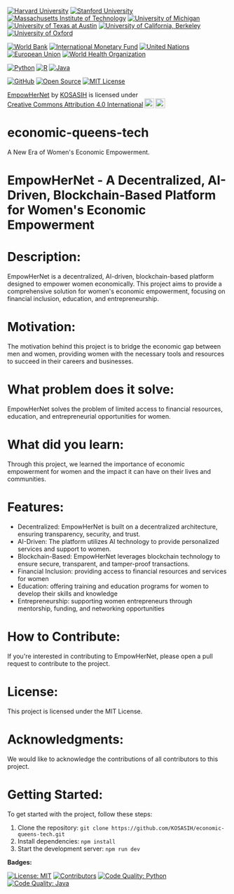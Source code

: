 [![Harvard University](https://img.shields.io/badge/Harvard%20University-Harvard-blue.svg)](https://www.harvard.edu/)
[![Stanford University](https://img.shields.io/badge/Stanford%20University-Stanford-blue.svg)](https://www.stanford.edu/)
[![Massachusetts Institute of Technology](https://img.shields.io/badge/MIT-Massachusetts%20Institute%20of%20Technology-blue.svg)](https://www.mit.edu/)
[![University of Michigan](https://img.shields.io/badge/University%20of%20Michigan-Michigan-blue.svg)](https://www.umich.edu/)
[![University of Texas at Austin](https://img.shields.io/badge/University%20of%20Texas%20at%20Austin-Texas-blue.svg)](https://www.utexas.edu/)
[![University of California, Berkeley](https://img.shields.io/badge/University%20of%20California%2C%20Berkeley-Cal-blue.svg)](https://www.berkeley.edu/)
[![University of Oxford](https://img.shields.io/badge/University%20of%20Oxford-Oxford-blue.svg)](https://www.ox.ac.uk/)

[![World Bank](https://img.shields.io/badge/World%20Bank-World%20Bank-blue.svg)](https://www.worldbank.org/)
[![International Monetary Fund](https://img.shields.io/badge/International%20Monetary%20Fund-IMF-blue.svg)](https://www.imf.org/)
[![United Nations](https://img.shields.io/badge/United%20Nations-UN-blue.svg)](https://www.un.org/)
[![European Union](https://img.shields.io/badge/European%20Union-EU-blue.svg)](https://europa.eu/)
[![World Health Organization](https://img.shields.io/badge/World%20Health%20Organization-WHO-lightblue.svg)](https://www.who.int/)

[![Python](https://img.shields.io/badge/Python-3.9-blue.svg)](https://www.python.org/)
[![R](https://img.shields.io/badge/R-4.0-blue.svg)](https://www.r-project.org/)
[![Java](https://img.shields.io/badge/Java-1.8-blue.svg)](https://www.oracle.com/java/)

[![GitHub](https://img.shields.io/badge/GitHub-GitHub-blue.svg)](https://github.com/)
[![Open Source](https://img.shields.io/badge/Open%20Source-Open%20Source-blue.svg)](https://opensource.org/)
[![MIT License](https://img.shields.io/badge/MIT%20License-MIT-blue.svg)](https://opensource.org/licenses/MIT)

<p xmlns:cc="http://creativecommons.org/ns#" xmlns:dct="http://purl.org/dc/terms/"><a property="dct:title" rel="cc:attributionURL" href="https://github.com/KOSASIH/economic-queens-tech">EmpowHerNet</a> by <a rel="cc:attributionURL dct:creator" property="cc:attributionName" href="https://www.linkedin.com/in/kosasih-81b46b5a">KOSASIH</a> is licensed under <a href="https://creativecommons.org/licenses/by/4.0/?ref=chooser-v1" target="_blank" rel="license noopener noreferrer" style="display:inline-block;">Creative Commons Attribution 4.0 International<img style="height:22px!important;margin-left:3px;vertical-align:text-bottom;" src="https://mirrors.creativecommons.org/presskit/icons/cc.svg?ref=chooser-v1" alt=""><img style="height:22px!important;margin-left:3px;vertical-align:text-bottom;" src="https://mirrors.creativecommons.org/presskit/icons/by.svg?ref=chooser-v1" alt=""></a></p>

# economic-queens-tech
A New Era of Women's Economic Empowerment. 

# EmpowHerNet - A Decentralized, AI-Driven, Blockchain-Based Platform for Women's Economic Empowerment

# **Description:**

EmpowHerNet is a decentralized, AI-driven, blockchain-based platform designed to empower women economically. This project aims to provide a comprehensive solution for women's economic empowerment, focusing on financial inclusion, education, and entrepreneurship.

# **Motivation:**

The motivation behind this project is to bridge the economic gap between men and women, providing women with the necessary tools and resources to succeed in their careers and businesses.

# **What problem does it solve:**

EmpowHerNet solves the problem of limited access to financial resources, education, and entrepreneurial opportunities for women.

# **What did you learn:**

Through this project, we learned the importance of economic empowerment for women and the impact it can have on their lives and communities.

# **Features:**

* Decentralized: EmpowHerNet is built on a decentralized architecture, ensuring transparency, security, and trust.
* AI-Driven: The platform utilizes AI technology to provide personalized services and support to women.
* Blockchain-Based: EmpowHerNet leverages blockchain technology to ensure secure, transparent, and tamper-proof transactions.
* Financial Inclusion: providing access to financial resources and services for women
* Education: offering training and education programs for women to develop their skills and knowledge
* Entrepreneurship: supporting women entrepreneurs through mentorship, funding, and networking opportunities

# **How to Contribute:**

If you're interested in contributing to EmpowHerNet, please open a pull request to contribute to the project.

# **License:**

This project is licensed under the MIT License.

# **Acknowledgments:**

We would like to acknowledge the contributions of all contributors to this project.

# **Getting Started:**

To get started with the project, follow these steps:

1. Clone the repository: `git clone https://github.com/KOSASIH/economic-queens-tech.git`
2. Install dependencies: `npm install`
3. Start the development server: `npm run dev`

**Badges:**

[![License: MIT](https://img.shields.io/badge/License-MIT-yellow.svg)](https://opensource.org/licenses/MIT)
[![Contributors](https://img.shields.io/badge/Contributors-1-orange.svg)](https://github.com/KOSASIH/economic-queens-tech/graphs/contributors)
[![Code Quality: Python](https://img.shields.io/badge/code%20quality-python-blue.svg)](https://www.python.org/)
[![Code Quality: Java](https://img.shields.io/badge/code%20quality-java-orange.svg)](https://www.java.com/)
